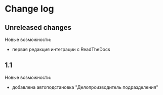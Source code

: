 # Change log

## Unreleased changes

Новые возможности:

- первая редакция интеграции с ReadTheDocs

## 1.1

Новые возможности:

- добавлена автоподстановка "Делопроизводитель подразделения"
